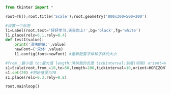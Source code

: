 
<BlogInfo id="433" title="24.Scale滑块组件" author="白日梦想猿" pv=0 read_times=0 pre_cost_time="0分26秒" category="GUI编程" tag_list="['GUI编程']" create_time="2020.06.29 12:15:09" update_time="2020.06.29 12:30:06" />

```python
from tkinter import *

root=Tk();root.title('Scale');root.geometry('800x300+500+200')

#设置一个标签
l1=Label(root,text='好好学习,天天向上!',bg='black',fg='white')
l1.place(relx=0.1,rely=0.4)
def test1(value):
    print('滑块的值:',value)
    newFont=('宋体',value)
    l1.config(font=newFont) #重新配置字体和字体的大小

#from_:最小值 to:最大值 length:滑块我的长度 tickinterval:刻度(间隔) orient=HORIZONTAL:让滑动条是水平的(默认是垂直的)
s1=Scale(root,from_=10,to=50,length=200,tickinterval=10,orient=HORIZONTAL,command=test1)
s1.set(20) #初始值设为20
s1.place(relx=0.3,rely=0.8)

root.mainloop()
```
